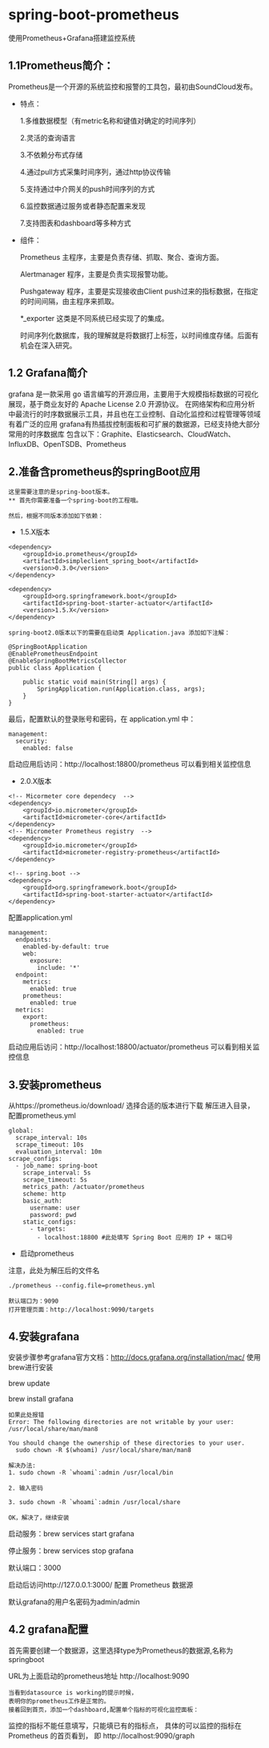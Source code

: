 # spring-boot-prometheus
使用Prometheus+Grafana搭建监控系统

## 1.1Prometheus简介：
Prometheus是一个开源的系统监控和报警的工具包，最初由SoundCloud发布。

- 特点：
  
  1.多维数据模型（有metric名称和键值对确定的时间序列）
  
  2.灵活的查询语言
  
  3.不依赖分布式存储
  
  4.通过pull方式采集时间序列，通过http协议传输
  
  5.支持通过中介网关的push时间序列的方式
  
  6.监控数据通过服务或者静态配置来发现
   
  7.支持图表和dashboard等多种方式
- 组件：
  
  Prometheus 主程序，主要是负责存储、抓取、聚合、查询方面。
  
  Alertmanager 程序，主要是负责实现报警功能。
  
  Pushgateway 程序，主要是实现接收由Client push过来的指标数据，在指定的时间间隔，由主程序来抓取。
  
  *_exporter 这类是不同系统已经实现了的集成。
  
  时间序列化数据库，我的理解就是将数据打上标签，以时间维度存储。后面有机会在深入研究。
## 1.2 Grafana简介
grafana 是一款采用 go 语言编写的开源应用，主要用于大规模指标数据的可视化展现，基于商业友好的 Apache License 2.0 开源协议。
在网络架构和应用分析中最流行的时序数据展示工具，并且也在工业控制、自动化监控和过程管理等领域有着广泛的应用
grafana有热插拔控制面板和可扩展的数据源，已经支持绝大部分常用的时序数据库
包含以下：Graphite、Elasticsearch、CloudWatch、InfluxDB、OpenTSDB、Prometheus

## 2.准备含prometheus的springBoot应用
```
这里需要注意的是spring-boot版本。
** 首先你需要准备一个spring-boot的工程哦。

然后，根据不同版本添加如下依赖：
```
- 1.5.X版本
```
<dependency>
    <groupId>io.prometheus</groupId>
    <artifactId>simpleclient_spring_boot</artifactId>
    <version>0.3.0</version>
</dependency>

<dependency>
    <groupId>org.springframework.boot</groupId>
    <artifactId>spring-boot-starter-actuator</artifactId>
    <version>1.5.X</version>
</dependency>
```
```
spring-boot2.0版本以下的需要在启动类 Application.java 添加如下注解：

@SpringBootApplication
@EnablePrometheusEndpoint
@EnableSpringBootMetricsCollector
public class Application {

    public static void main(String[] args) {
        SpringApplication.run(Application.class, args);
    }
}

```

最后，配置默认的登录账号和密码，在 application.yml 中：

```
management:
  security:
    enabled: false
```
启动应用后访问：http://localhost:18800/prometheus 可以看到相关监控信息

- 2.0.X版本
```
<!-- Micormeter core dependecy  -->
<dependency>
    <groupId>io.micrometer</groupId>
    <artifactId>micrometer-core</artifactId>
</dependency>
<!-- Micrometer Prometheus registry  -->
<dependency>
    <groupId>io.micrometer</groupId>
    <artifactId>micrometer-registry-prometheus</artifactId>
</dependency>

<!-- spring.boot -->
<dependency>
    <groupId>org.springframework.boot</groupId>
    <artifactId>spring-boot-starter-actuator</artifactId>
</dependency>
```

配置application.yml
```
management:
  endpoints:
    enabled-by-default: true
    web:
      exposure:
        include: '*'
  endpoint:
    metrics:
      enabled: true
    prometheus:
      enabled: true
  metrics:
    export:
      prometheus:
        enabled: true
```
启动应用后访问：http://localhost:18800/actuator/prometheus 可以看到相关监控信息

## 3.安装prometheus
从https://prometheus.io/download/ 选择合适的版本进行下载
解压进入目录，配置prometheus.yml
```
global:
  scrape_interval: 10s
  scrape_timeout: 10s
  evaluation_interval: 10m
scrape_configs:
  - job_name: spring-boot
    scrape_interval: 5s
    scrape_timeout: 5s
    metrics_path: /actuator/prometheus 
    scheme: http
    basic_auth:
      username: user
      password: pwd
    static_configs:
      - targets:
        - localhost:18800 #此处填写 Spring Boot 应用的 IP + 端口号
```
- 启动prometheus

注意，此处为解压后的文件名

```
./prometheus --config.file=prometheus.yml

默认端口为：9090
打开管理页面：http://localhost:9090/targets
```

## 4.安装grafana
安装步骤参考grafana官方文档：http://docs.grafana.org/installation/mac/
使用brew进行安装

brew update

brew install grafana
```
如果此处报错
Error: The following directories are not writable by your user:
/usr/local/share/man/man8

You should change the ownership of these directories to your user.
  sudo chown -R $(whoami) /usr/local/share/man/man8
```
```
解决办法:
1. sudo chown -R `whoami`:admin /usr/local/bin

2. 输入密码

3. sudo chown -R `whoami`:admin /usr/local/share

OK，解决了，继续安装
```

启动服务：brew services start grafana

停止服务：brew services stop grafana

默认端口：3000

启动后访问http://127.0.0.1:3000/ 配置 Prometheus 数据源

默认grafana的用户名密码为admin/admin

## 4.2 grafana配置

首先需要创建一个数据源，这里选择type为Prometheus的数据源,名称为springboot

URL为上面启动的prometheus地址 http://localhost:9090

```
当看到datasource is working的提示时候，
表明你的prometheus工作是正常的。
接着回到首页，添加一个dashboard,配置单个指标的可视化监控面板：
```

监控的指标不能任意填写，只能填已有的指标点，
具体的可以监控的指标在 Prometheus 的首页看到，
即 http://localhost:9090/graph
